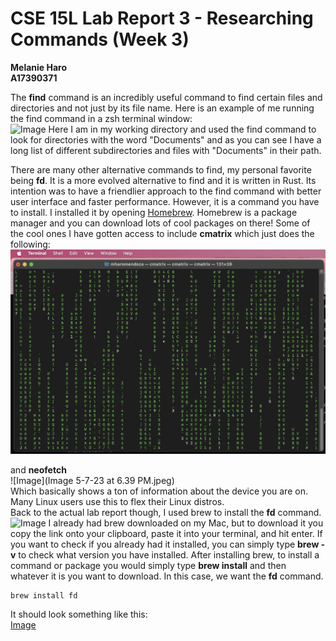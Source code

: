 # CSE 15L Lab Report 3 - Researching Commands (Week 3)
**Melanie Haro** <br />
**A17390371** <br />

The **find** command is an incredibly useful command to find certain files and directories and not just by its file name. Here is an example of me running the find command in a zsh terminal window: <br />
![Image]()
Here I am in my working directory and used the find command to look for directories with the word "Documents" and as you can see I have a long list of different subdirectories and files with "Documents" in their path. <br />

There are many other alternative commands to find, my personal favorite being **fd**. It is a more evolved alternative to find and it is written in Rust. Its intention was to have a friendlier approach to the find command with better user interface and faster performance. However, it is a command you have to install. I installed it by opening [Homebrew](https://brew.sh/). Homebrew is a package manager and you can download lots of cool packages on there! Some of the cool ones I have gotten access to include **cmatrix** which just does the following: <br />
![Image](https://raw.githubusercontent.com/melanieharo22/cse15l-lab-reports/main/Image%205-7-23%20at%206.41%20PM.jpeg)

and **neofetch** <br />
![Image](Image 5-7-23 at 6.39 PM.jpeg) <br />
Which basically shows a ton of information about the device you are on. Many Linux users use this to flex their Linux distros. <br />
Back to the actual lab report though, I used brew to install the **fd** command. <br />
![Image]()
I already had brew downloaded on my Mac, but to download it you copy the link onto your clipboard, paste it into your terminal, and hit enter. If you want to check if you already had it installed, you can simply type **brew -v** to check what version you have installed. After installing brew, to install a command or package you would simply type **brew install** and then whatever it is you want to download. In this case, we want the **fd** command. <br /> 
```
brew install fd 
```
It should look something like this: <br /> 
[Image]() <br />

